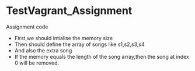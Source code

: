 # TestVagrant_Assignment
Assignment code

- First,we should intialise the memory size 
- Then should define the array of songs like s1,s2,s3,s4
- And also the extra song
- If the memory equals the length of the song array,then the song at index 0 will be removed.
